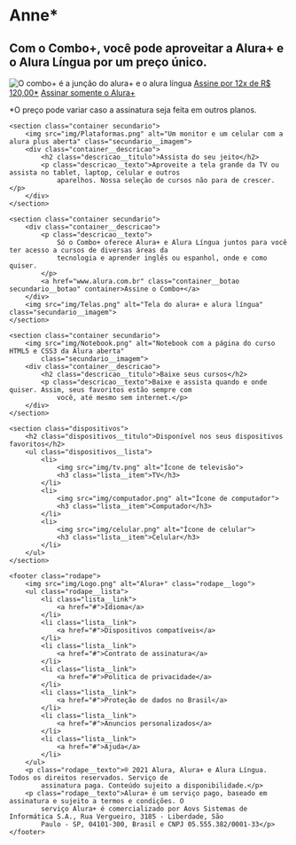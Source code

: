 # Anne*

<!DOCTYPE html>
<html>

<head>
    <title>Alura Plus</title>
    <meta charset="UTF-8">
    <meta name="viewport" content="width=device-width, initial-scale=1">
    <link rel="stylesheet" href="styles.css">
    <link rel="preconnect" href="https://fonts.googleapis.com">
    <link rel="preconnect" href="https://fonts.gstatic.com" crossorigin>
    <link href="https://fonts.googleapis.com/css2?family=Inter:wght@400;700&display=swap" rel="stylesheet">
</head>

<body>
    <section class="principal container">
        <div class="container__caixa">
            <h1 class="container__titulo">Com o Combo+, você pode aproveitar a Alura+ e o Alura Língua por um preço
                único.</h1>
            <img src="img/Combo.png" alt="O combo+ é a junção do alura+ e o alura língua" class="container__imagem">
            <a href="www.alura.com.br" class="container__botao">Assine por 12x de R$ 120,00*</a>
            <a href="www.alura.com.br" class="container__botao botao_secundario">Assinar somente o Alura+</a>
            <p class="container__aviso">*O preço pode variar caso a assinatura seja feita em outros planos.</p>
        </div>
    </section>

    <section class="container secundario">
        <img src="img/Plataformas.png" alt="Um monitor e um celular com a alura plus aberta" class="secundario__imagem">
        <div class="container__descricao">
            <h2 class="descricao__titulo">Assista do seu jeito</h2>
            <p class="descricao__texto">Aproveite a tela grande da TV ou assista no tablet, laptop, celular e outros
                aparelhos. Nossa seleção de cursos não para de crescer.</p>
        </div>
    </section>

    <section class="container secundario">
        <div class="container__descricao">
            <p class="descricao__texto">
                Só o Combo+ oferece Alura+ e Alura Língua juntos para você ter acesso a cursos de diversas áreas da
                tecnologia e aprender inglês ou espanhol, onde e como quiser.
            </p>
            <a href="www.alura.com.br" class="container__botao secundario__botao" container>Assine o Combo+</a>
        </div>
        <img src="img/Telas.png" alt="Tela do alura+ e alura língua" class="secundario__imagem">
    </section>

    <section class="container secundario">
        <img src="img/Notebook.png" alt="Notebook com a página do curso HTML5 e CSS3 da Alura aberta"
            class="secundario__imagem">
        <div class="container__descricao">
            <h2 class="descricao__titulo">Baixe seus cursos</h2>
            <p class="descricao__texto">Baixe e assista quando e onde quiser. Assim, seus favoritos estão sempre com
                você, até mesmo sem internet.</p>
        </div>
    </section>
    
    <section class="dispositivos">
        <h2 class="dispositivos__titulo">Disponível nos seus dispositivos favoritos</h2>
        <ul class="dispositivos__lista">
            <li>
                <img src="img/tv.png" alt="Ícone de televisão">
                <h3 class="lista__item">TV</h3>
            </li>
            <li>
                <img src="img/computador.png" alt="Ícone de computador">
                <h3 class="lista__item">Computador</h3>
            </li>
            <li>
                <img src="img/celular.png" alt="Ícone de celular">
                <h3 class="lista__item">Celular</h3>
            </li>
        </ul>
    </section>

    <footer class="rodape">
        <img src="img/Logo.png" alt="Alura+" class="rodape__logo">
        <ul class="rodape__lista">
            <li class="lista__link">
                <a href="#">Idioma</a>
            </li>
            <li class="lista__link">
                <a href="#">Dispositivos compatíveis</a>
            </li>
            <li class="lista__link">
                <a href="#">Contrato de assinatura</a>
            </li>
            <li class="lista__link">
                <a href="#">Politica de privacidade</a>
            </li>
            <li class="lista__link">
                <a href="#">Proteção de dados no Brasil</a>
            </li>
            <li class="lista__link">
                <a href="#">Anuncios personalizados</a>
            </li>
            <li class="lista__link">
                <a href="#">Ajuda</a>
            </li>
        </ul>
        <p class="rodape__texto">® 2021 Alura, Alura+ e Alura Língua. Todos os direitos reservados. Serviço de
            assinatura paga. Conteúdo sujeito a disponibilidade.</p>
        <p class="rodape__texto">Alura+ é um serviço pago, baseado em assinatura e sujeito a termos e condições. O
            serviço Alura+ é comercializado por Aovs Sistemas de Informática S.A., Rua Vergueiro, 3185 - Liberdade, São
            Paulo - SP, 04101-300, Brasil e CNPJ 05.555.382/0001-33</p>
    </footer>
</body>

</html>
